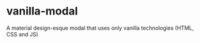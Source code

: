 # vanilla-modal
A material design-esque modal that uses only vanilla technologies (HTML, CSS and JS)
